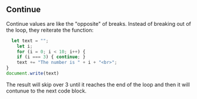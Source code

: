 ## Continue

Continue values are like the "opposite" of breaks. Instead of breaking out of the loop, they reiterate the function:

``` javascript
  let text = "";
	let i;
	for (i = 0; i < 10; i++) {
  	if (i === 3) { continue; }
  	text += "The number is " + i + "<br>";
}
document.write(text)
```


The result will skip over 3 until it reaches the end of the loop and then it will contunue to the next code block.

